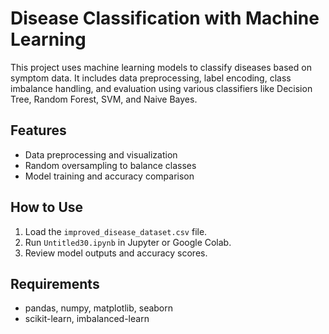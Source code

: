 # Disease Classification with Machine Learning

This project uses machine learning models to classify diseases based on symptom data. It includes data preprocessing, label encoding, class imbalance handling, and evaluation using various classifiers like Decision Tree, Random Forest, SVM, and Naive Bayes.

## Features
- Data preprocessing and visualization
- Random oversampling to balance classes
- Model training and accuracy comparison

## How to Use
1. Load the `improved_disease_dataset.csv` file.
2. Run `Untitled30.ipynb` in Jupyter or Google Colab.
3. Review model outputs and accuracy scores.

## Requirements
- pandas, numpy, matplotlib, seaborn  
- scikit-learn, imbalanced-learn

